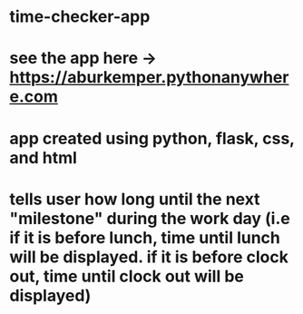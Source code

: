 # time-checker-app
# see the app here -> https://aburkemper.pythonanywhere.com
# app created using python, flask, css, and html
# tells user how long until the next "milestone" during the work day (i.e if it is before lunch, time until lunch will be displayed. if it is before clock out, time until clock out will be displayed)
